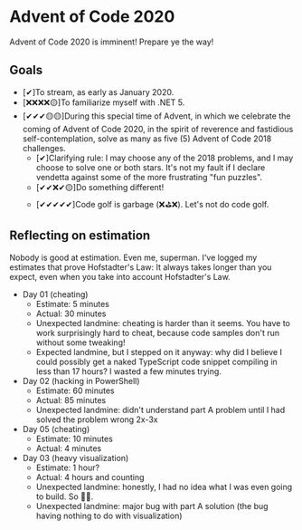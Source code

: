 ﻿# Advent of Code 2020
Advent of Code 2020 is imminent! Prepare ye the way!

## Goals

* [✔]To stream, as early as January 2020.
* [❌❌❌❌🟡]To familiarize myself with .NET 5.
* [✔✔✔🟡🟡]During this special time of Advent, in which we celebrate the coming of Advent of Code 2020, in the spirit of reverence and fastidious self-contemplation, solve as many as five (5) Advent of Code 2018 challenges.
    * [✔]Clarifying rule: I may choose any of the 2018 problems, and I may choose to solve one or both stars. It's not my fault if I declare vendetta against some of the more frustrating "fun puzzles".
    * [✔✔❌✔🟡]Do something different!
    * [✔✔✔✔✔]Code golf is garbage (❌⛳❌). Let's not do code golf.

## Reflecting on estimation

Nobody is good at estimation. Even me, superman. I've logged my estimates that prove Hofstadter's Law: It always takes longer than you expect, even when you take into account Hofstadter's Law.

* Day 01 (cheating)
    * Estimate: 5 minutes
    * Actual: 30 minutes
    * Unexpected landmine: cheating is harder than it seems. You have to work surprisingly hard to cheat, because code samples don't run without some tweaking!
    * Expected landmine, but I stepped on it anyway: why did I believe I could possibly get a naked TypeScript code snippet compiling in less than 17 hours? I wasted a few minutes trying.
* Day 02 (hacking in PowerShell)
    * Estimate: 60 minutes
    * Actual: 85 minutes
    * Unexpected landmine: didn't understand part A problem until I had solved the problem wrong 2x-3x
* Day 05 (cheating)
    * Estimate: 10 minutes
    * Actual: 4 minutes
* Day 03 (heavy visualization)
    * Estimate: 1 hour?
    * Actual: 4 hours and counting
    * Unexpected landmine: honestly, I had no idea what I was even going to build. So 🤷‍♀️.
    * Unexpected landmine: major bug with part A solution (the bug having nothing to do with visualization)
